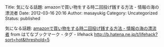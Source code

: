 Title: 気になる話題: amazonで買い物をする時二回投げ銭する方法 - 情報の海の漂流者
Date: 2012-03-16 20:16
Author: masayukig
Category: Uncategorized
Status: published

気になる話題: [amazonで買い物をする時二回投げ銭する方法 -
情報の海の漂流者](http://d.hatena.ne.jp/fut573/20120316/1331890782)
from はてなブックマーク - タグ - lifehack
<http://b.hatena.ne.jp/t/lifehack?sort=hot&threshold=5>
